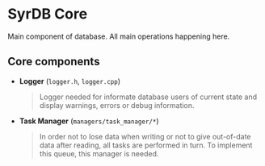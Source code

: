 # SyrDB Core
Main component of database. All main operations happening here.

## Core components
- **Logger** (`logger.h`, `logger.cpp`)
  > Logger needed for informate database users of current state and display warnings, errors or debug information.
- **Task Manager** (`managers/task_manager/*`)
  > In order not to lose data when writing or not to give out-of-date data after reading, all tasks are performed in turn. To implement this queue, this manager is needed.